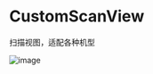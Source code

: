 # CustomScanView
扫描视图，适配各种机型

![image](https://github.com/lfgGitHub/CustomScanProject/raw/master/CustomScanProject/CustomScanView/Resource/scan_image.png)
